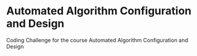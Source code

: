 # Automated Algorithm Configuration and Design
Coding Challenge for the course Automated Algorithm Configuration and Design
